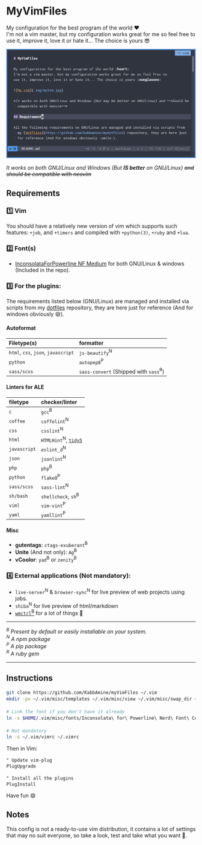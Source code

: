 # MyVimFiles

My configuration for the best program of the world :heart:  
I'm not a vim master, but my configuration works great for me so feel free to
use it, improve it, love it or hate it... The choice is yours :sunglasses:

![My vim](.img/myVim.jpg)

*It works on both GNU/Linux and Windows (But **IS better** on GNU/Linux) ~~and should be compatible with neovim~~*

## Requirements

### :one: Vim

You should have a relatively new version of vim which supports such features: `+job`, and `+timers` and compiled with `+python(3)`, `+ruby` and `+lua`.

### :two: Font(s)
  - [InconsolataForPowerline NF Medium](https://github.com/ryanoasis/nerd-fonts) for both GNU/Linux & windows (Included in the repo).

### :three: For the plugins:

The requirements listed below (GNU/Linux) are managed and installed via scripts from my [dotfiles](https://github.com/kabbamine/mydotfiles) repository, they are here just for reference (And for windows obviously :smile:).

#### Autoformat

| Filetype(s)                         | formatter
| :-------------------------          | :-------------------------
| `html`, `css`, `json`, `javascript` | `js-beautify`<sup>N</sup>
| `python`                            | `autopep8`<sup>P</sup>
| `sass/scss`                         | `sass-convert` (Shipped with `sass`<sup>R</sup>)

#### Linters for ALE

| filetype                   | checker/linter
| :------------------------- | :-------------------------
| `c`                        | `gcc`<sup>B</sup>
| `coffee`                   | `coffelint`<sup>N</sup>
| `css`                      | `csslint`<sup>N</sup>
| `html`                     | `HTMLHint`<sup>N</sup>, [`tidy5`](https://github.com/htacg/tidy-html5)
| `javascript`               | `eslint_d`<sup>N</sup>
| `json`                     | `jsonlint`<sup>N</sup>
| `php`                      | `php`<sup>B</sup>
| `python`                   | `flake8`<sup>P</sup>
| `sass/scss`                | `sass-lint`<sup>N</sup>
| `sh/bash`                  | `shellcheck`, `sh`<sup>B</sup>
| `viml`                     | `vim-vint`<sup>P</sup>
| `yaml`                     | `yamllint`<sup>P</sup>

#### Misc

- **gutentags**: `ctags-exuberant`<sup>B</sup>
- **Unite** (And not only): `Ag`<sup>B</sup>
- **vCoolor**: `yad`<sup>B</sup> or `zenity`<sup>B</sup>

### :four: External applications (Not mandatory):

  - `live-server`<sup>N</sup> & `browser-sync`<sup>N</sup> for live preview of web projects using jobs.
  - `shiba`<sup>N</sup> for live preview of html/markdown
  - [`wmctrl`<sup>B</sup>](http://tomas.styblo.name/wmctrl/) for a lot of things :beer:

-----------------------------

*<a id="B"><sup>B</sup></a> Present by default or easily installable on your system.*  
*<a id="N"><sup>N</sup></a> A npm package*  
*<a id="P"><sup>P</sup></a> A pip package*  
*<a id="R"><sup>R</sup></a> A ruby gem*  

-----------------------------

## Instructions

```sh
git clone https://github.com/KabbAmine/myVimFiles ~/.vim
mkdir -pv ~/.vim/misc/templates ~/.vim/misc/view ~/.vim/misc/swap_dir ~/.vim/misc/undodir

# Link the font if you don't have it already
ln -s $HOME/.vim/misc/fonts/Inconsolata\ for\ Powerline\ Nerd\ Font\ Complete\ Windows\ Compatible.otf ~/.fonts/

# Not mandatory
ln -s ~/.vim/vimrc ~/.vimrc
```

Then in Vim:

```vim
" Update vim-plug
PlugUpgrade

" Install all the plugins
PlugInstall
```
Have fun :smile:

## Notes

This config is not a ready-to-use vim distribution, it contains a lot of settings that may no suit everyone, so take a look, test and take what you want :beer:.
